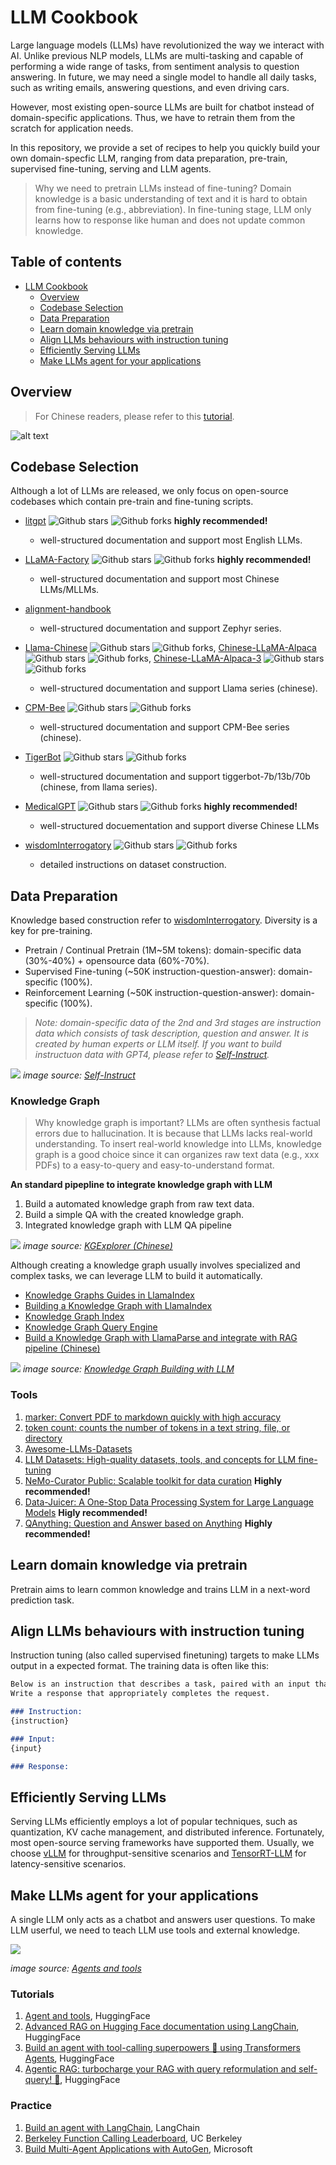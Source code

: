 # LLM Cookbook
Large language models (LLMs) have revolutionized the way we interact with AI. Unlike previous NLP models, LLMs are multi-tasking and capable of performing a wide range of tasks, from sentiment analysis to question answering. In future, we may need a single model to handle all daily tasks, such as writing emails, answering questions, and even driving cars.

However, most existing open-source LLMs are built for chatbot instead of domain-specific applications. Thus, we have to retrain them from the scratch for application needs.

In this repository, we provide a set of recipes to help you quickly build your own domain-specfic LLM, ranging from data preparation, pre-train, supervised fine-tuning, serving and LLM agents.

> Why we need to pretrain LLMs instead of fine-tuning?
> Domain knowledge is a basic understanding of text and it is hard to obtain from fine-tuning (e.g., abbreviation). In fine-tuning stage, LLM only learns how to response like human and does not update common knowledge.

## Table of contents
- [LLM Cookbook](#llm-cookbook)
    - [Overview](#overview)
    - [Codebase Selection](#codebase-selection)
    - [Data Preparation](#data-preparation)
    - [Learn domain knowledge via pretrain](#learn-domain-knowledge-via-pretrain)
    - [Align LLMs behaviours with instruction tuning](#align-llms-behaviours-with-instruction-tuning)
    - [Efficiently Serving LLMs](#efficiently-serving-llms)
    - [Make LLMs agent for your applications](#make-llms-agent-for-your-applications)

## Overview
> For Chinese readers, please refer to this [tutorial](https://cloud.tencent.com/developer/article/2315386).

<!-- ![alt text](image.png) -->

![alt text](image-1.png)

## Codebase Selection
Although a lot of LLMs are released, we only focus on open-source codebases which contain pre-train and fine-tuning scripts.
- [litgpt](https://github.com/Lightning-AI/litgpt) ![Github stars](https://img.shields.io/github/stars/Lightning-AI/litgpt.svg) ![Github forks](https://img.shields.io/github/forks/Lightning-AI/litgpt.svg) **highly recommended!**
    - well-structured documentation and support most English LLMs.
- [LLaMA-Factory](https://github.com/hiyouga/LLaMA-Factory) ![Github stars](https://img.shields.io/github/stars/hiyouga/LLaMA-Factory.svg) ![Github forks](https://img.shields.io/github/forks/hiyouga/LLaMA-Factory.svg) **highly recommended!**
    - well-structured documentation and support most Chinese LLMs/MLLMs. 
- [alignment-handbook](https://github.com/huggingface/alignment-handbook) 
    - well-structured documentation and support Zephyr series.
- [Llama-Chinese](https://github.com/LlamaFamily/Llama-Chinese) ![Github stars](https://img.shields.io/github/stars/LlamaFamily/Llama-Chinese.svg) ![Github forks](https://img.shields.io/github/forks/LlamaFamily/Llama-Chinese.svg), [Chinese-LLaMA-Alpaca](https://github.com/ymcui/Chinese-LLaMA-Alpaca) ![Github stars](https://img.shields.io/github/stars/ymcui/Chinese-LLaMA-Alpaca.svg) ![Github forks](https://img.shields.io/github/forks/ymcui/Chinese-LLaMA-Alpaca.svg), [Chinese-LLaMA-Alpaca-3](https://github.com/ymcui/Chinese-LLaMA-Alpaca-3) ![Github stars](https://img.shields.io/github/stars/ymcui/Chinese-LLaMA-Alpaca-3.svg) ![Github forks](https://img.shields.io/github/forks/ymcui/Chinese-LLaMA-Alpaca-3.svg)
    - well-structured documentation and support Llama series (chinese).

- [CPM-Bee](https://github.com/OpenBMB/CPM-Bee) ![Github stars](https://img.shields.io/github/stars/OpenBMB/CPM-Bee.svg) ![Github forks](https://img.shields.io/github/forks/OpenBMB/CPM-Bee.svg)
    - well-structured documentation and support CPM-Bee series (chinese).
- [TigerBot](https://github.com/TigerResearch/TigerBot) ![Github stars](https://img.shields.io/github/stars/TigerResearch/TigerBot.svg) ![Github forks](https://img.shields.io/github/forks/TigerResearch/TigerBot.svg)
    - well-structured documentation and support tiggerbot-7b/13b/70b (chinese, from llama series).
- [MedicalGPT](https://github.com/shibing624/MedicalGPT) ![Github stars](https://img.shields.io/github/stars/shibing624/MedicalGPT.svg) ![Github forks](https://img.shields.io/github/forks/shibing624/MedicalGPT.svg) **highly recommended!**
    - well-structured docuementation and support diverse Chinese LLMs 
- [wisdomInterrogatory](https://github.com/zhihaiLLM/wisdomInterrogatory) ![Github stars](https://img.shields.io/github/stars/zhihaiLLM/wisdomInterrogatory.svg) ![Github forks](https://img.shields.io/github/forks/zhihaiLLM/wisdomInterrogatory.svg)
    - detailed instructions on dataset construction.

## Data Preparation

Knowledge based construction refer to [wisdomInterrogatory](https://github.com/zhihaiLLM/wisdomInterrogatory). Diversity is a key for pre-training.

- Pretrain / Continual Pretrain (1M~5M tokens): domain-specific data (30%-40%) + opensource data (60%-70%).
- Supervised Fine-tuning (~50K instruction-question-answer): domain-specific (100%).
- Reinforcement Learning (~50K instruction-question-answer): domain-specific (100%).

> _Note: domain-specific data of the 2nd and 3rd stages are instruction data which consists of task description, question and answer. It is created by human experts or LLM itself. If you want to build instructuon data with GPT4, please refer to [Self-Instruct](https://github.com/yizhongw/self-instruct)._

![](https://github.com/yizhongw/self-instruct/raw/main/docs/pipeline.JPG)
_image source: [Self-Instruct](https://github.com/yizhongw/self-instruct)_

### Knowledge Graph
> Why knowledge graph is important? 
> LLMs are often synthesis factual errors due to hallucination. It is because that LLMs lacks real-world understanding. To insert real-world knowledge into LLMs, knowledge graph is a good choice since it can organizes raw text data (e.g., xxx PDFs) to a easy-to-query and easy-to-understand format.

**An standard pipepline to integrate knowledge graph with LLM**

1. Build a automated knowledge graph from raw text data.
2. Build a simple QA with the created knowledge graph.
3. Integrated knowledge graph with LLM QA pipeline

![](https://github.com/Xu1Aan/KGExplorer/raw/main/asset/%E6%A8%A1%E5%9E%8B%E6%A1%86%E6%9E%B6.png)
*image source: [KGExplorer (Chinese)](https://github.com/Xu1Aan/KGExplorer)*

Although creating a knowledge graph usually involves specialized and complex tasks, we can leverage LLM to build it automatically.

- [Knowledge Graphs Guides in LlamaIndex](https://docs.llamaindex.ai/en/stable/understanding/putting_it_all_together/graphs/)
- [Building a Knowledge Graph with LlamaIndex](https://siwei.io/graph-enabled-llama-index/knowledge_graph_query_engine.html)
- [Knowledge Graph Index](https://docs.llamaindex.ai/en/stable/examples/index_structs/knowledge_graph/KnowledgeGraphDemo/)
- [Knowledge Graph Query Engine](https://docs.llamaindex.ai/en/stable/examples/query_engine/knowledge_graph_query_engine/#step-1-load-data-from-wikipedia-for-guardians-of-the-galaxy-vol-3)
- [Build a Knowledge Graph with LlamaParse and integrate with RAG pipeline (Chinese)](https://segmentfault.com/a/1190000044890510)

![](https://github.com/siwei-io/talks/assets/1651790/495e035e-7975-4b77-987a-26f8e1d763d2)
_image source: [Knowledge Graph Building with LLM](https://colab.research.google.com/drive/1tLjOg2ZQuIClfuWrAC2LdiZHCov8oUbs)_

### Tools
1. [marker: Convert PDF to markdown quickly with high accuracy](https://github.com/VikParuchuri/marker)
2. [token count: counts the number of tokens in a text string, file, or directory](https://github.com/felvin-search/token-count)
3. [Awesome-LLMs-Datasets](https://github.com/lmmlzn/Awesome-LLMs-Datasets)
4. [LLM Datasets: High-quality datasets, tools, and concepts for LLM fine-tuning](https://github.com/mlabonne/llm-datasets)
5. [NeMo-Curator Public: Scalable toolkit for data curation](https://github.com/NVIDIA/NeMo-Curator?tab=readme-ov-file) **Highly recommended!**
6. [Data-Juicer: A One-Stop Data Processing System for Large Language Models](https://github.com/modelscope/data-juicer) **Higly recommended!**
7. [QAnything: Question and Answer based on Anything](https://github.com/netease-youdao/QAnything) **Highly recommended!**

## Learn domain knowledge via pretrain

Pretrain aims to learn common knowledge and trains LLM in a next-word prediction task.

## Align LLMs behaviours with instruction tuning

Instruction tuning (also called supervised finetuning) targets to make LLMs output in a expected format. The training data is often like this: 
```markdown
Below is an instruction that describes a task, paired with an input that provides further context. 
Write a response that appropriately completes the request.

### Instruction:
{instruction}

### Input:
{input}

### Response: 
```

## Efficiently Serving LLMs 
Serving LLMs efficiently employs a lot of popular techniques, such as quantization, KV cache management, and distributed inference. Fortunately, most open-source serving frameworks have supported them. Usually, we choose [vLLM](https://docs.vllm.ai/en/latest/index.html) for throughput-sensitive scenarios and [TensorRT-LLM](https://github.com/NVIDIA/TensorRT-LLM) for latency-sensitive scenarios.

## Make LLMs agent for your applications
A single LLM only acts as a chatbot and answers user questions. To make LLM userful, we need to teach LLM use tools and external knowledge.

![](https://huggingface.co/datasets/huggingface/documentation-images/resolve/main/blog/open-source-llms-as-agents/ReAct.png)

*image source: [Agents and tools](https://huggingface.co/docs/transformers/agents)*

### Tutorials
1. [Agent and tools](https://huggingface.co/docs/transformers/agents), HuggingFace
2. [Advanced RAG on Hugging Face documentation using LangChain](https://huggingface.co/learn/cookbook/advanced_rag), HuggingFace
3. [Build an agent with tool-calling superpowers 🦸 using Transformers Agents](https://huggingface.co/learn/cookbook/agents), HuggingFace
4. [Agentic RAG: turbocharge your RAG with query reformulation and self-query! 🚀](https://huggingface.co/learn/cookbook/agent_rag), HuggingFace

### Practice
1. [Build an agent with LangChain](https://python.langchain.com/v0.1/docs/modules/agents/), LangChain
2. [Berkeley Function Calling Leaderboard](https://github.com/ShishirPatil/gorilla/tree/main/berkeley-function-call-leaderboard), UC Berkeley
3. [Build Multi-Agent Applications with AutoGen](https://microsoft.github.io/autogen/docs/Getting-Started/), Microsoft